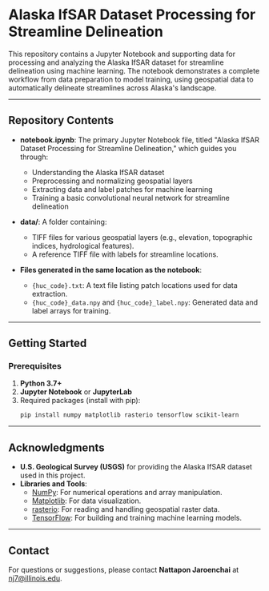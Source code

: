 # Alaska IfSAR Dataset Processing for Streamline Delineation

This repository contains a Jupyter Notebook and supporting data for processing and analyzing the Alaska IfSAR dataset for streamline delineation using machine learning. The notebook demonstrates a complete workflow from data preparation to model training, using geospatial data to automatically delineate streamlines across Alaska's landscape.

---

## Repository Contents

- **notebook.ipynb**: The primary Jupyter Notebook file, titled "Alaska IfSAR Dataset Processing for Streamline Delineation," which guides you through:
  - Understanding the Alaska IfSAR dataset
  - Preprocessing and normalizing geospatial layers
  - Extracting data and label patches for machine learning
  - Training a basic convolutional neural network for streamline delineation

- **data/**: A folder containing:
  - TIFF files for various geospatial layers (e.g., elevation, topographic indices, hydrological features).
  - A reference TIFF file with labels for streamline locations.

- **Files generated in the same location as the notebook**:
  - `{huc_code}.txt`: A text file listing patch locations used for data extraction.
  - `{huc_code}_data.npy` and `{huc_code}_label.npy`: Generated data and label arrays for training.

---

## Getting Started

### Prerequisites

1. **Python 3.7+**
2. **Jupyter Notebook** or **JupyterLab**
3. Required packages (install with pip):
   ```bash
   pip install numpy matplotlib rasterio tensorflow scikit-learn

---

## Acknowledgments

- **U.S. Geological Survey (USGS)** for providing the Alaska IfSAR dataset used in this project.
- **Libraries and Tools**:
  - [NumPy](https://numpy.org/): For numerical operations and array manipulation.
  - [Matplotlib](https://matplotlib.org/): For data visualization.
  - [rasterio](https://rasterio.readthedocs.io/): For reading and handling geospatial raster data.
  - [TensorFlow](https://www.tensorflow.org/): For building and training machine learning models.

---

## Contact

For questions or suggestions, please contact **Nattapon Jaroenchai** at [nj7@illinois.edu](mailto:nj7@illinois.edu).
